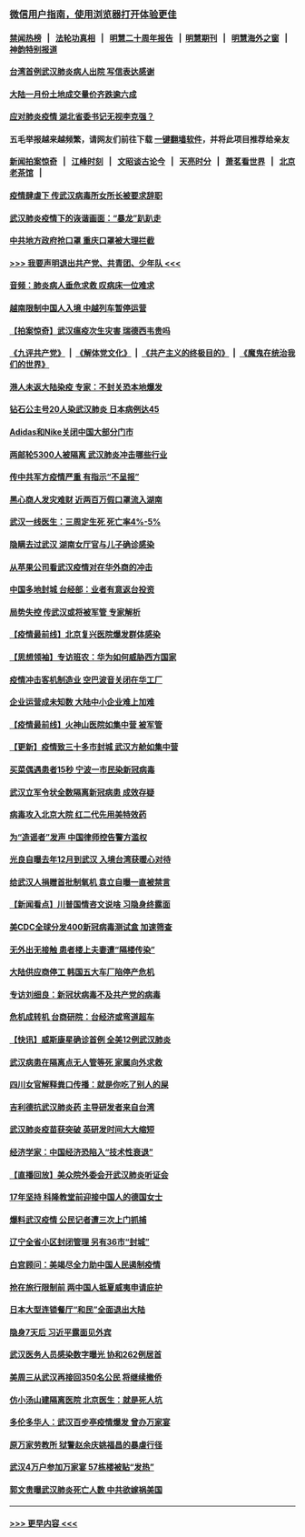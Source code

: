 ### [微信用户指南，使用浏览器打开体验更佳](https://github.com/gfw-breaker/banned-news1/blob/master/indexes/wechat-guide.md?t=0)
#### [禁闻热榜](热点新闻.md?t=0)  &nbsp;&nbsp;|&nbsp;&nbsp; [法轮功真相](https://github.com/gfw-breaker/truth/blob/master/README.md?t=0) &nbsp;&nbsp;|&nbsp;&nbsp; [明慧二十周年报告](https://github.com/gfw-breaker/mh-reports/blob/master/README.md?t=0) &nbsp;&nbsp;|&nbsp;&nbsp;[明慧期刊](https://github.com/gfw-breaker/mh-qikan) &nbsp;&nbsp;|&nbsp;&nbsp; [明慧海外之窗](https://github.com/gfw-breaker/mh-news/blob/master/README.md?t=0) &nbsp;&nbsp;|&nbsp;&nbsp; [神韵特别报道](https://github.com/gfw-breaker/mh-news/blob/master/shenyun.md?t=0)
#### [台湾首例武汉肺炎病人出院 写信表达感谢](../pages/nsc413/n11848408.md?t=02061644) 
#### [大陆一月份土地成交量价齐跌逾六成](../pages/nsc413/n11847770.md?t=02061644) 
#### [应对肺炎疫情 湖北省委书记无视李克强？](../pages/nsc413/n11848018.md?t=02061644) 
#### 五毛举报越来越频繁，请网友们前往下载 [一键翻墙软件](https://github.com/gfw-breaker/ssr-accounts)，并将此项目推荐给亲友
#### [新闻拍案惊奇](https://github.com/gfw-breaker/banned-news1/blob/master/pages/link4.md) &nbsp;&nbsp;|&nbsp;&nbsp; [江峰时刻](https://github.com/gfw-breaker/banned-news1/blob/master/pages/link4.md) &nbsp;&nbsp;|&nbsp;&nbsp; [文昭谈古论今](https://github.com/gfw-breaker/banned-news1/blob/master/pages/link4.md) &nbsp;&nbsp;|&nbsp;&nbsp; [天亮时分](https://github.com/gfw-breaker/banned-news1/blob/master/pages/link4.md) &nbsp;&nbsp;|&nbsp;&nbsp; [萧茗看世界](https://github.com/gfw-breaker/banned-news1/blob/master/pages/link4.md) &nbsp;&nbsp;|&nbsp;&nbsp; [北京老茶馆](https://github.com/gfw-breaker/banned-news1/blob/master/pages/link4.md) &nbsp;&nbsp;|&nbsp;&nbsp; 
#### [疫情肆虐下 传武汉病毒所女所长被要求辞职](../pages/nsc413/n11842494.md?t=02061644) 
#### [武汉肺炎疫情下的诙谐画面：“暴龙”趴趴走](../pages/nsc413/n11848057.md?t=02061644) 
#### [中共地方政府抢口罩 重庆口罩被大理拦截](../pages/nsc413/n11848150.md?t=02061644) 
#### [>>> 我要声明退出共产党、共青团、少年队 <<<](https://github.com/begood0513/goodnews/blob/master/quit/letter.md) 
#### [音频：肺炎病人垂危求救 叹病床一位难求](../pages/nsc413/n11847883.md?t=02061644) 
#### [越南限制中国人入境 中越列车暂停运营](../pages/nsc413/n11847844.md?t=02061644) 
#### [【拍案惊奇】武汉瘟疫次生灾害 瑞德西韦贵吗](../pages/nsc413/n11847587.md?t=02061644) 
#### [《九评共产党》](https://github.com/begood0513/9ping.md/blob/master/README.md) &nbsp;|&nbsp; [《解体党文化》](../../../../jtdwh.md/blob/master/README.md)  &nbsp;|&nbsp; [《共产主义的终极目的》](../../../../gczydzjmd.md/blob/master/README.md) &nbsp;|&nbsp; [《魔鬼在统治我们的世界》](../../../../mgztzwmdsj.md/blob/master/README.md) 
#### [港人未返大陆染疫 专家：不封关恐本地爆发](../pages/nsc413/n11848021.md?t=02061644) 
#### [钻石公主号20人染武汉肺炎 日本病例达45](../pages/nsc413/n11847823.md?t=02061644) 
#### [Adidas和Nike关闭中国大部分门市](../pages/nsc413/n11847720.md?t=02061644) 
#### [两邮轮5300人被隔离 武汉肺炎冲击哪些行业](../pages/nsc413/n11847456.md?t=02061644) 
#### [传中共军方疫情严重 有指示“不呈报”](../pages/nsc413/n11847828.md?t=02061644) 
#### [黑心商人发灾难财 近两百万假口罩流入湖南](../pages/nsc413/n11847794.md?t=02061644) 
#### [武汉一线医生：三周定生死 死亡率4%-5%](../pages/nsc413/n11847780.md?t=02061644) 
#### [隐瞒去过武汉 湖南女厅官与儿子确诊感染](../pages/nsc413/n11847669.md?t=02061644) 
#### [从苹果公司看武汉疫情对在华外商的冲击](../pages/nsc413/n11847586.md?t=02061644) 
#### [中国多地封城 台经部：业者有意返台投资](../pages/nsc413/n11847732.md?t=02061644) 
#### [局势失控 传武汉或将被军管 专家解析](../pages/nsc413/n11847458.md?t=02061644) 
#### [【疫情最前线】北京复兴医院爆发群体感染](../pages/nsc413/n11847626.md?t=02061644) 
#### [【思想领袖】专访班农：华为如何威胁西方国家](../pages/nsc413/n11847306.md?t=02061644) 
#### [疫情冲击客机制造业 空巴波音关闭在华工厂](../pages/nsc413/n11847550.md?t=02061644) 
#### [企业运营成未知数 大陆中小企业难上加难](../pages/nsc413/n11847477.md?t=02061644) 
#### [【疫情最前线】火神山医院如集中营 被军管](../pages/nsc413/n11847524.md?t=02061644) 
#### [【更新】疫情致三十多市封城 武汉方舱如集中营](../pages/nsc413/n11801312.md?t=02061644) 
#### [买菜偶遇患者15秒 宁波一市民染新冠病毒](../pages/nsc413/n11847294.md?t=02061644) 
#### [武汉立军令状全数隔离新冠病患 成效存疑](../pages/nsc413/n11847328.md?t=02061644) 
#### [病毒攻入北京大院 红二代先用美特效药](../pages/nsc413/n11847427.md?t=02061644) 
#### [为“造谣者”发声 中国律师控告警方滥权](../pages/nsc413/n11847326.md?t=02061644) 
#### [光良自曝去年12月到武汉 入境台湾获暖心对待](../pages/nsc413/n11847243.md?t=02061644) 
#### [给武汉人捐赠首批制氧机 袁立自曝一直被禁言](../pages/nsc413/n11846974.md?t=02061644) 
#### [【新闻看点】川普国情咨文说啥 习隐身终露面](../pages/nsc413/n11847016.md?t=02061644) 
#### [美CDC全球分发400新冠病毒测试盒 加速筛查](../pages/nsc413/n11847260.md?t=02061644) 
#### [无外出无接触 患者楼上夫妻遭“隔楼传染”](../pages/nsc413/n11847233.md?t=02061644) 
#### [大陆供应商停工 韩国五大车厂陷停产危机](../pages/nsc413/n11847062.md?t=02061644) 
#### [专访刘细良：新冠状病毒不及共产党的病毒](../pages/nsc413/n11847164.md?t=02061644) 
#### [危机成转机 台商研院：台经济或弯道超车](../pages/nsc413/n11846448.md?t=02061644) 
#### [【快讯】威斯康星确诊首例 全美12例武汉肺炎](../pages/nsc413/n11847162.md?t=02061644) 
#### [武汉病患在隔离点无人管等死 家属向外求救](../pages/nsc413/n11847020.md?t=02061644) 
#### [四川女官解释粪口传播：就是你吃了别人的屎](../pages/nsc413/n11847029.md?t=02061644) 
#### [吉利德抗武汉肺炎药 主导研发者来自台湾](../pages/nsc413/n11847064.md?t=02061644) 
#### [武汉肺炎疫苗获突破 英研发时间大大缩短](../pages/nsc413/n11846915.md?t=02061644) 
#### [经济学家：中国经济恐陷入“技术性衰退”](../pages/nsc413/n11846450.md?t=02061644) 
#### [【直播回放】美众院外委会开武汉肺炎听证会](../pages/nsc413/n11846727.md?t=02061644) 
#### [17年坚持 科隆教堂前迎接中国人的德国女士](../pages/nsc413/n11846781.md?t=02061644) 
#### [爆料武汉疫情 公民记者遭三次上门抓捕](../pages/nsc413/n11846937.md?t=02061644) 
#### [辽宁全省小区封闭管理 另有36市“封城”](../pages/nsc413/n11846879.md?t=02061644) 
#### [白宫顾问：美竭尽全力助中国人民遏制疫情](../pages/nsc413/n11846756.md?t=02061644) 
#### [抢在旅行限制前 两中国人抵夏威夷申请庇护](../pages/nsc413/n11846866.md?t=02061644) 
#### [日本大型连锁餐厅“和民”全面退出大陆](../pages/nsc413/n11846765.md?t=02061644) 
#### [隐身7天后 习近平露面见外宾](../pages/nsc413/n11846805.md?t=02061644) 
#### [武汉医务人员感染数字曝光 协和262例居首](../pages/nsc413/n11846742.md?t=02061644) 
#### [美周三从武汉再接回350名公民 将继续撤侨](../pages/nsc413/n11846705.md?t=02061644) 
#### [仿小汤山建隔离医院 北京医生：就是死人坑](../pages/nsc413/n11846692.md?t=02061644) 
#### [多伦多华人：武汉百步亭疫情爆发 曾办万家宴](../pages/nsc413/n11846766.md?t=02061644) 
#### [原万家劳教所 狱警赵余庆姚福昌的暴虐行径](../pages/nsc413/n11844582.md?t=02061644) 
#### [武汉4万户参加万家宴 57栋楼被贴“发热”](../pages/nsc413/n11846074.md?t=02061644) 
#### [郭文贵曝武汉肺炎死亡人数 中共欲嫁祸美国](../pages/nsc413/n11846240.md?t=02061644) 

----
#### [ >>> 更早内容 <<< ](../indexes/nsc413-earlier.md)
